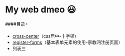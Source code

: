﻿# My web dmeo :smiley:

####目录:star:

- [cross-center](https://github.com/geekyzs/webdemo/tree/master/cross-center "cross-center")（css居中-十字架）
- [register-forms](https://github.com/geekyzs/webdemo/tree/master/register-forms "register-forms")（基本表单元素的使用-家教网注册页面）
- 列表三

